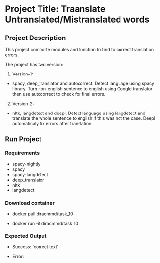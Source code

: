 # Project Title: Traanslate Untranslated/Mistranslated words

## Project Description

This project comporte modules and function to find to correct translation errors.

The project has two version:

1. Version-1:

* spacy, deep_translator and autocorrect: Detect language using spacy library. Turn non-english sentence to english using Google translator then use autocorrect to check for final errors.

2. Version-2:

* nltk, langdetect and deepl: Detect language using langdetect and translate the whole sentence to english if this was not the case. Deepl automaticaly fix errors after translation.

## Run Project

### Requirements

* spacy-nightly
* spacy
* spacy-langdetect
* deep_translator
* nltk
* langdetect

### Download container

* docker pull diracmmd/task_10

* docker run -it diracmmd/task_10

### Expected Output

* Success: 'correct text'

* Error: <Error Message>
